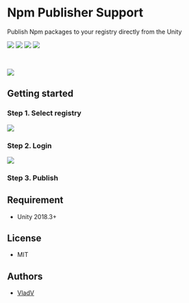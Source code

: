 # Npm Publisher Support
Publish Npm packages to your registry directly from the Unity

![](https://img.shields.io/github/package-json/v/vanifatovvlad/NpmPublisherSupport.svg)
![](https://img.shields.io/badge/unity-2018%2B-green.svg)
![](https://img.shields.io/github/license/vanifatovvlad/NpmPublisherSupport.svg)
![](https://img.shields.io/badge/PRs-welcome-orange.svg)

<br>

![](https://user-images.githubusercontent.com/26966368/54920272-e23afb80-4f13-11e9-8945-92284800053a.png)
## Getting started
### Step 1. Select registry
![](https://user-images.githubusercontent.com/26966368/54922515-6643b200-4f19-11e9-912a-3b748c94e1f3.png)
### Step 2. Login
![](https://user-images.githubusercontent.com/26966368/54920271-e1a26500-4f13-11e9-9040-12244318f78d.png)
### Step 3. Publish

## Requirement
* Unity 2018.3+

## License
* MIT

## Authors
* [VladV](https://github.com/vanifatovvlad)
